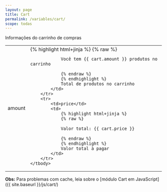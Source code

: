```yaml
---
layout: page
title: Cart
permalink: /variables/cart/
scope: todas
---
```


Informações do carrinho de compras

<table>
    <tbody>
        <tr>
            <td>amount</td>
            <td>
                {% highlight html+jinja %}
                {% raw %}

                Você tem {{ cart.amount }} produtos no carrinho

                {% endraw %}
                {% endhighlight %}
                Total de produtos no carrinho
            </td>
        </tr>
        <tr>
            <td>price</td>
            <td>
                {% highlight html+jinja %}
                {% raw %}

                Valor total: {{ cart.price }}

                {% endraw %}
                {% endhighlight %}
                Valor total à pagar
            </td>
        </tr>
    </tbody>
</table>

**Obs:** Para problemas com cache, leia sobre o [módulo Cart em JavaScript]({{ site.baseurl }}/js/cart/)